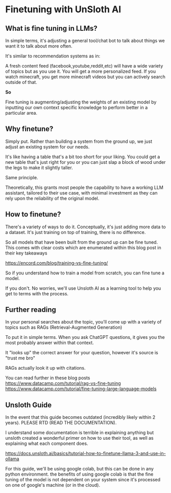 # Finetuning with UnSloth AI

## What is fine tuning in LLMs?

In simple terms, it's adjusting a general tool/chat bot to talk about things we want it to talk about more often.

It's similar to recommendation systems as in:

A fresh content feed (facebook,youtube,reddit,etc) will have a wide variety of topics but as you use it. You will get a more personalized feed. If you watch minecraft, you get more minecraft videos but you can actively search outside of that.

**So**

Fine tuning is augmenting/adjusting the weights of an existing model by inputting our own context specific knowledge to perform better in a particular area.

## Why finetune?

Simply put. Rather than building a system from the ground up, we just adjust an existing system for our needs.

It's like having a table that's a bit too short for your liking. You could get a new table that's just right for you or you can just slap a block of wood under the legs to make it slightly taller.

Same principle.

Theoretically, this grants most people the capability to have a working LLM assistant, tailored to their use case, with minimal investment as they can rely upon the reliability of the original model.

## How to finetune?
There's a variety of ways to do it. Conceptually, it's just adding more data to a dataset. It's just training on top of training, there is no difference.

So all models that have been built from the ground up can be fine tuned. This comes with clear costs which are enumerated within this blog post in their key takeaways

https://encord.com/blog/training-vs-fine-tuning/

So if you understand how to train a model from scratch, you can fine tune a model.

If you don't. No worries, we'll use Unsloth AI as a learning tool to help you get to terms with the process.

## Further reading
In your personal searches about the topic, you'll come up with a variety of topics such as RAGs (Retrieval-Augmented Generation)

To put it in simple terms. When you ask ChatGPT questions, it gives you the most probably answer within that context.

It "looks up" the correct answer for your question, however it's source is "trust me bro"

RAGs actually look it up with citations.

You can read further in these blog posts
https://www.datacamp.com/tutorial/rag-vs-fine-tuning
https://www.datacamp.com/tutorial/fine-tuning-large-language-models

## Unsloth Guide
In the event that this guide becomes outdated (incredibly likely within 2 years). PLEASE RTD (READ THE DOCUMENTATION). 

I understand some documentation is terrible in explaining anything but unsloth created a wonderful primer on how to use their tool, as well as explaining what each component does.

https://docs.unsloth.ai/basics/tutorial-how-to-finetune-llama-3-and-use-in-ollama

For this guide, we'll be using google colab, but this can be done in any python environment. the benefits of using google colab is that the fine tuning of the model is not dependent on your system since it's processed on one of google's machine (or in the cloud).

